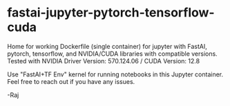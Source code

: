 # fastai-jupyter-pytorch-tensorflow-cuda
Home for working Dockerfile (single container) for jupyter with FastAI, pytorch, tensorflow, and NVIDIA/CUDA libraries with compatible versions.
Tested with NVIDIA Driver Version: 570.124.06 / CUDA Version: 12.8

Use "FastAI+TF Env" kernel for running notebooks in this Jupyter container.  Feel free to reach out if you have any issues.

-Raj
